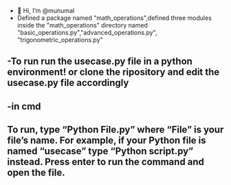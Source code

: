 - 👋 Hi, I’m @munumal
- Defined a package named "math_operations",defined three modules inside the "math_operations" directory named "basic_operations.py","advanced_operations.py",
"trigonometric_operations.py"

-To run
run the usecase.py file in a python environment!
or clone the ripository and edit the usecase.py file accordingly
-

-in cmd
-
To run, type “Python File.py” where “File” is your file’s name. For example, if your Python file is named “usecase” type “Python script.py” instead. Press enter to run the command and open the file.
-
<!---
munumal/munumal is a ✨ special ✨ repository because its `README.md` (this file) appears on your GitHub profile.
You can click the Preview link to take a look at your changes.
--->

